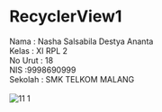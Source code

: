 # RecyclerView1

Nama : Nasha Salsabila Destya Ananta 
<br>
Kelas : XI RPL 2 
<br>
No Urut : 18 
<br>
NIS :9998690999 
<br>
Sekolah : SMK TELKOM MALANG
<br><br>
![11 1](https://cloud.githubusercontent.com/assets/22131446/20304539/a7b34618-aae5-11e6-8bcc-26053a5dfdf2.PNG)
